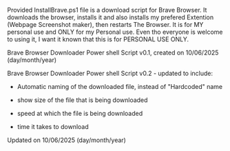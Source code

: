 Provided InstallBrave.ps1 file is a download script for Brave Browser. It downloads the browser, installs it and also installs my prefered Extention (Webpage Screenshot maker), then restarts The Browser.
It is for MY personal use and ONLY for my Personal use.
Even tho everyone is welcome to using it, I want it known that this is for PERSONAL USE ONLY.


Brave Browser Downloader Power shell Script v0.1, created on 10/06/2025 (day/month/year)

Brave Browser Downloader Power shell Script v0.2 - updated to include:

- Automatic naming of the downloaded file, instead of "Hardcoded" name

- show size of the file that is being downloaded

- speed at which the file is being downloaded

- time it takes to download

Updated on 10/06/2025 (day/month/year)

